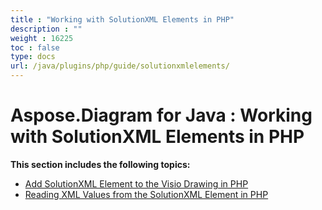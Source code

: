 ```yaml
---
title : "Working with SolutionXML Elements in PHP" 
description : "" 
weight : 16225 
toc : false
type: docs
url: /java/plugins/php/guide/solutionxmlelements/
---
```


# Aspose.Diagram for Java : Working with SolutionXML Elements in PHP


**This section includes the following topics:**

*   [Add SolutionXML Element to the Visio Drawing in PHP](https://docs2.aspose.com/diagram/java/plugins/php/guide/solutionxmlelements/add+solutionxml+element+to+the+visio+drawing+in+php)
*   [Reading XML Values from the SolutionXML Element in PHP](https://docs2.aspose.com/diagram/java/plugins/php/guide/solutionxmlelements/reading+xml+values+from+the+solutionxml+element+in+php)

